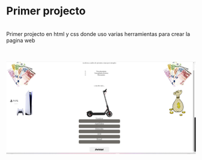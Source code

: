 # Primer projecto
<br>
Primer projecto en html y css donde uso varias herramientas para crear la pagina web
<br>
<br>
<br>

![sorteo](https://github.com/KevinDiazz/Sorteo-html-css/blob/main/Sorteo.jpg)
